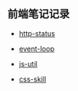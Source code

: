 <!--
 * @Author: Wginit
 * @Date: 2019-09-26 09:23:15
 * @LastEditTime: 2019-09-26 11:35:10
 -->
## 前端笔记记录

* [http-status](https://github.com/WGinit/Front-end-notes/blob/master/http-status.md)

* [event-loop](https://github.com/WGinit/Front-end-notes/blob/master/event-loop.md)

* [js-util](https://github.com/WGinit/Front-end-notes/blob/master/js-util.md)

* [css-skill](https://github.com/WGinit/Front-end-notes/blob/master/css-skill.md)
